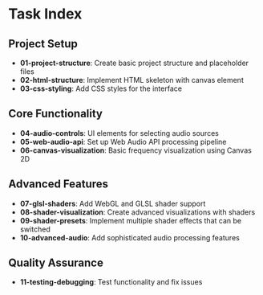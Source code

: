 # Task Index

## Project Setup

- **01-project-structure**: Create basic project structure and placeholder files
- **02-html-structure**: Implement HTML skeleton with canvas element
- **03-css-styling**: Add CSS styles for the interface

## Core Functionality

- **04-audio-controls**: UI elements for selecting audio sources
- **05-web-audio-api**: Set up Web Audio API processing pipeline
- **06-canvas-visualization**: Basic frequency visualization using Canvas 2D

## Advanced Features

- **07-glsl-shaders**: Add WebGL and GLSL shader support
- **08-shader-visualization**: Create advanced visualizations with shaders
- **09-shader-presets**: Implement multiple shader effects that can be switched
- **10-advanced-audio**: Add sophisticated audio processing features

## Quality Assurance

- **11-testing-debugging**: Test functionality and fix issues
